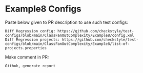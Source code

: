 # Example8 Configs
Paste below given to PR description to use such test configs:
```
Diff Regression config: https://github.com/checkstyle/test-configs/blob/main/ClassFanOutComplexity/Example8/config.xml
Diff Regression projects: https://github.com/checkstyle/test-configs/blob/main/ClassFanOutComplexity/Example8/list-of-projects.properties
```
Make comment in PR:
```
Github, generate report
```
